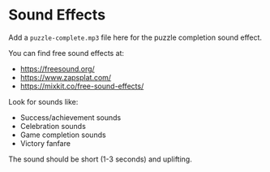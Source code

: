 # Sound Effects

Add a `puzzle-complete.mp3` file here for the puzzle completion sound effect.

You can find free sound effects at:
- https://freesound.org/
- https://www.zapsplat.com/
- https://mixkit.co/free-sound-effects/

Look for sounds like:
- Success/achievement sounds
- Celebration sounds
- Game completion sounds
- Victory fanfare

The sound should be short (1-3 seconds) and uplifting.
